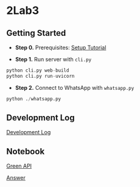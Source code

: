 # 2Lab3
## Getting Started

- **Step 0.** Prerequisites: [Setup Tutorial](https://github.com/Shaunwei/RealChar#-prerequisites)

- **Step 1.** Run server with `cli.py`

```python
python cli.py web-build
python cli.py run-uvicorn
```

- **Step 2.** Connect to WhatsApp with `whatsapp.py`

```python
python ./whatsapp.py
```



## Development Log

[Development Log](./log/log.md)



## Notebook 

[Green API](./log/APIs.md)

[Answer](./log/Answer.md)

